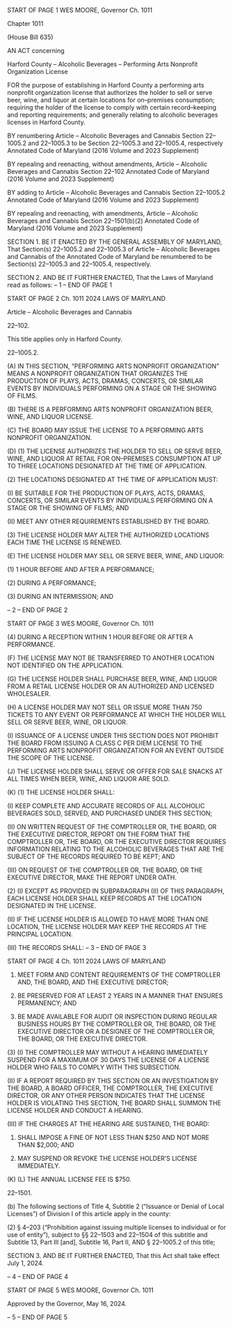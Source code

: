 START OF PAGE 1
WES MOORE, Governor Ch. 1011

Chapter 1011

(House Bill 635)

AN ACT concerning

Harford County – Alcoholic Beverages – Performing Arts Nonprofit
Organization License

FOR the purpose of establishing in Harford County a performing arts nonprofit
organization license that authorizes the holder to sell or serve beer, wine, and liquor
at certain locations for on–premises consumption; requiring the holder of the license
to comply with certain record–keeping and reporting requirements; and generally
relating to alcoholic beverages licenses in Harford County.

BY renumbering
Article – Alcoholic Beverages and Cannabis
Section 22–1005.2 and 22–1005.3
to be Section 22–1005.3 and 22–1005.4, respectively
Annotated Code of Maryland
(2016 Volume and 2023 Supplement)

BY repealing and reenacting, without amendments,
Article – Alcoholic Beverages and Cannabis
Section 22–102
Annotated Code of Maryland
(2016 Volume and 2023 Supplement)

BY adding to
Article – Alcoholic Beverages and Cannabis
Section 22–1005.2
Annotated Code of Maryland
(2016 Volume and 2023 Supplement)

BY repealing and reenacting, with amendments,
Article – Alcoholic Beverages and Cannabis
Section 22–1501(b)(2)
Annotated Code of Maryland
(2016 Volume and 2023 Supplement)

SECTION 1. BE IT ENACTED BY THE GENERAL ASSEMBLY OF MARYLAND,
That Section(s) 22–1005.2 and 22–1005.3 of Artic1e – Alcoholic Beverages and Cannabis of
the Annotated Code of Maryland be renumbered to be Section(s) 22–1005.3 and 22–1005.4,
respectively.

SECTION 2. AND BE IT FURTHER ENACTED, That the Laws of Maryland read
as follows:
– 1 –
END OF PAGE 1

START OF PAGE 2
Ch. 1011 2024 LAWS OF MARYLAND

Article – Alcoholic Beverages and Cannabis

22–102.

This title applies only in Harford County.

22–1005.2.

(A) IN THIS SECTION, “PERFORMING ARTS NONPROFIT ORGANIZATION”
MEANS A NONPROFIT ORGANIZATION THAT ORGANIZES THE PRODUCTION OF PLAYS,
ACTS, DRAMAS, CONCERTS, OR SIMILAR EVENTS BY INDIVIDUALS PERFORMING ON
A STAGE OR THE SHOWING OF FILMS.

(B) THERE IS A PERFORMING ARTS NONPROFIT ORGANIZATION BEER,
WINE, AND LIQUOR LICENSE.

(C) THE BOARD MAY ISSUE THE LICENSE TO A PERFORMING ARTS
NONPROFIT ORGANIZATION.

(D) (1) THE LICENSE AUTHORIZES THE HOLDER TO SELL OR SERVE BEER,
WINE, AND LIQUOR AT RETAIL FOR ON–PREMISES CONSUMPTION AT UP TO THREE
LOCATIONS DESIGNATED AT THE TIME OF APPLICATION.

(2) THE LOCATIONS DESIGNATED AT THE TIME OF APPLICATION
MUST:

(I) BE SUITABLE FOR THE PRODUCTION OF PLAYS, ACTS,
DRAMAS, CONCERTS, OR SIMILAR EVENTS BY INDIVIDUALS PERFORMING ON A
STAGE OR THE SHOWING OF FILMS; AND

(II) MEET ANY OTHER REQUIREMENTS ESTABLISHED BY THE
BOARD.

(3) THE LICENSE HOLDER MAY ALTER THE AUTHORIZED LOCATIONS
EACH TIME THE LICENSE IS RENEWED.

(E) THE LICENSE HOLDER MAY SELL OR SERVE BEER, WINE, AND LIQUOR:

(1) 1 HOUR BEFORE AND AFTER A PERFORMANCE;

(2) DURING A PERFORMANCE;

(3) DURING AN INTERMISSION; AND

– 2 –
END OF PAGE 2

START OF PAGE 3
WES MOORE, Governor Ch. 1011

(4) DURING A RECEPTION WITHIN 1 HOUR BEFORE OR AFTER A
PERFORMANCE.

(F) THE LICENSE MAY NOT BE TRANSFERRED TO ANOTHER LOCATION NOT
IDENTIFIED ON THE APPLICATION.

(G) THE LICENSE HOLDER SHALL PURCHASE BEER, WINE, AND LIQUOR
FROM A RETAIL LICENSE HOLDER OR AN AUTHORIZED AND LICENSED WHOLESALER.

(H) A LICENSE HOLDER MAY NOT SELL OR ISSUE MORE THAN 750 TICKETS
TO ANY EVENT OR PERFORMANCE AT WHICH THE HOLDER WILL SELL OR SERVE
BEER, WINE, OR LIQUOR.

(I) ISSUANCE OF A LICENSE UNDER THIS SECTION DOES NOT PROHIBIT THE
BOARD FROM ISSUING A CLASS C PER DIEM LICENSE TO THE PERFORMING ARTS
NONPROFIT ORGANIZATION FOR AN EVENT OUTSIDE THE SCOPE OF THE LICENSE.

(J) THE LICENSE HOLDER SHALL SERVE OR OFFER FOR SALE SNACKS AT
ALL TIMES WHEN BEER, WINE, AND LIQUOR ARE SOLD.

(K) (1) THE LICENSE HOLDER SHALL:

(I) KEEP COMPLETE AND ACCURATE RECORDS OF ALL
ALCOHOLIC BEVERAGES SOLD, SERVED, AND PURCHASED UNDER THIS SECTION;

(II) ON WRITTEN REQUEST OF THE COMPTROLLER OR, THE
BOARD, OR THE EXECUTIVE DIRECTOR, REPORT ON THE FORM THAT THE
COMPTROLLER OR, THE BOARD, OR THE EXECUTIVE DIRECTOR REQUIRES
INFORMATION RELATING TO THE ALCOHOLIC BEVERAGES THAT ARE THE SUBJECT
OF THE RECORDS REQUIRED TO BE KEPT; AND

(III) ON REQUEST OF THE COMPTROLLER OR, THE BOARD, OR
THE EXECUTIVE DIRECTOR, MAKE THE REPORT UNDER OATH.

(2) (I) EXCEPT AS PROVIDED IN SUBPARAGRAPH (II) OF THIS
PARAGRAPH, EACH LICENSE HOLDER SHALL KEEP RECORDS AT THE LOCATION
DESIGNATED IN THE LICENSE.

(II) IF THE LICENSE HOLDER IS ALLOWED TO HAVE MORE THAN
ONE LOCATION, THE LICENSE HOLDER MAY KEEP THE RECORDS AT THE PRINCIPAL
LOCATION.

(III) THE RECORDS SHALL:
– 3 –
END OF PAGE 3

START OF PAGE 4
Ch. 1011 2024 LAWS OF MARYLAND

1. MEET FORM AND CONTENT REQUIREMENTS OF THE
COMPTROLLER AND, THE BOARD, AND THE EXECUTIVE DIRECTOR;

2. BE PRESERVED FOR AT LEAST 2 YEARS IN A MANNER
THAT ENSURES PERMANENCY; AND

3. BE MADE AVAILABLE FOR AUDIT OR INSPECTION
DURING REGULAR BUSINESS HOURS BY THE COMPTROLLER OR, THE BOARD, OR
THE EXECUTIVE DIRECTOR OR A DESIGNEE OF THE COMPTROLLER OR, THE BOARD,
OR THE EXECUTIVE DIRECTOR.

(3) (I) THE COMPTROLLER MAY WITHOUT A HEARING
IMMEDIATELY SUSPEND FOR A MAXIMUM OF 30 DAYS THE LICENSE OF A LICENSE
HOLDER WHO FAILS TO COMPLY WITH THIS SUBSECTION.

(II) IF A REPORT REQUIRED BY THIS SECTION OR AN
INVESTIGATION BY THE BOARD, A BOARD OFFICER, THE COMPTROLLER, THE
EXECUTIVE DIRECTOR, OR ANY OTHER PERSON INDICATES THAT THE LICENSE
HOLDER IS VIOLATING THIS SECTION, THE BOARD SHALL SUMMON THE LICENSE
HOLDER AND CONDUCT A HEARING.

(III) IF THE CHARGES AT THE HEARING ARE SUSTAINED, THE
BOARD:

1. SHALL IMPOSE A FINE OF NOT LESS THAN $250 AND
NOT MORE THAN $2,000; AND

2. MAY SUSPEND OR REVOKE THE LICENSE HOLDER’S
LICENSE IMMEDIATELY.

(K) (L) THE ANNUAL LICENSE FEE IS $750.

22–1501.

(b) The following sections of Title 4, Subtitle 2 (“Issuance or Denial of Local
Licenses”) of Division I of this article apply in the county:

(2) § 4–203 (“Prohibition against issuing multiple licenses to individual or
for use of entity”), subject to §§ 22–1503 and 22–1504 of this subtitle and Subtitle 13, Part
III [and], Subtitle 16, Part II, AND § 22–1005.2 of this title;

SECTION 3. AND BE IT FURTHER ENACTED, That this Act shall take effect July
1, 2024.

– 4 –
END OF PAGE 4

START OF PAGE 5
WES MOORE, Governor Ch. 1011

Approved by the Governor, May 16, 2024.

– 5 –
END OF PAGE 5